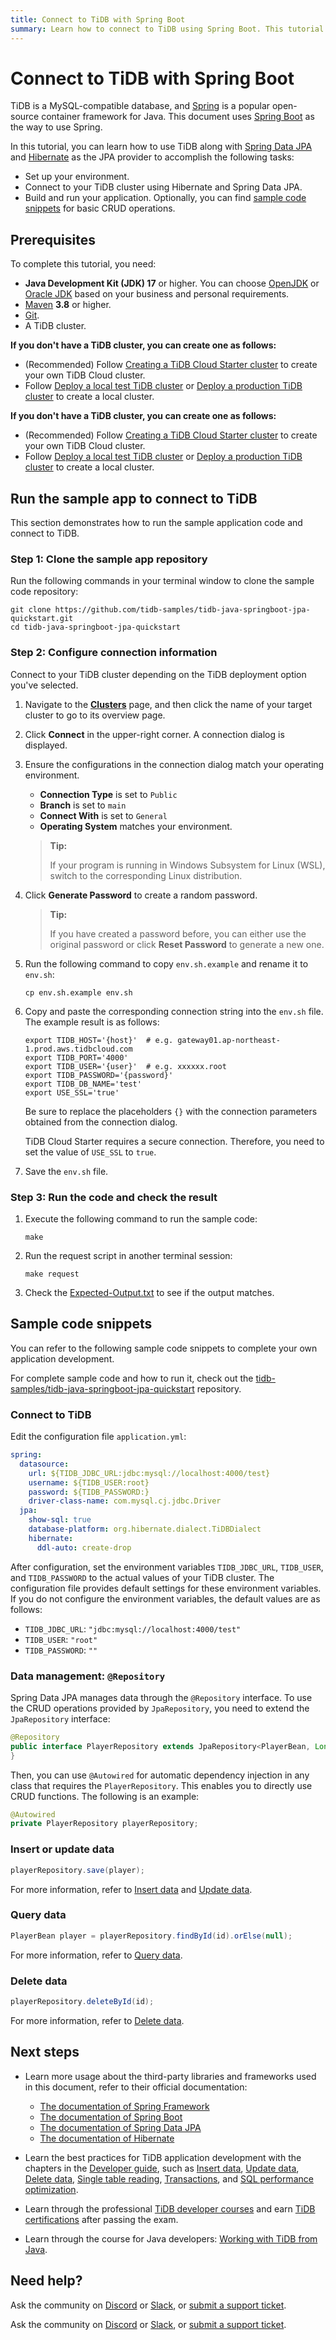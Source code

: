 ```yaml
---
title: Connect to TiDB with Spring Boot
summary: Learn how to connect to TiDB using Spring Boot. This tutorial gives Java sample code snippets that work with TiDB using Spring Boot.
---
```


# Connect to TiDB with Spring Boot

TiDB is a MySQL-compatible database, and [Spring](https://spring.io/) is a popular open-source container framework for Java. This document uses [Spring Boot](https://spring.io/projects/spring-boot) as the way to use Spring.

In this tutorial, you can learn how to use TiDB along with [Spring Data JPA](https://spring.io/projects/spring-data-jpa) and [Hibernate](https://hibernate.org/orm/) as the JPA provider to accomplish the following tasks:

- Set up your environment.
- Connect to your TiDB cluster using Hibernate and Spring Data JPA.
- Build and run your application. Optionally, you can find [sample code snippets](#sample-code-snippets) for basic CRUD operations.

## Prerequisites

To complete this tutorial, you need:

- **Java Development Kit (JDK) 17** or higher. You can choose [OpenJDK](https://openjdk.org/) or [Oracle JDK](https://www.oracle.com/hk/java/technologies/downloads/) based on your business and personal requirements.
- [Maven](https://maven.apache.org/install.html) **3.8** or higher.
- [Git](https://git-scm.com/downloads).
- A TiDB cluster.

<CustomContent platform="tidb">

**If you don't have a TiDB cluster, you can create one as follows:**

- (Recommended) Follow [Creating a TiDB Cloud Starter cluster](/develop/dev-guide-build-cluster-in-cloud.md) to create your own TiDB Cloud cluster.
- Follow [Deploy a local test TiDB cluster](/quick-start-with-tidb.md#deploy-a-local-test-cluster) or [Deploy a production TiDB cluster](/production-deployment-using-tiup.md) to create a local cluster.

</CustomContent>
<CustomContent platform="tidb-cloud">

**If you don't have a TiDB cluster, you can create one as follows:**

- (Recommended) Follow [Creating a TiDB Cloud Starter cluster](/develop/dev-guide-build-cluster-in-cloud.md) to create your own TiDB Cloud cluster.
- Follow [Deploy a local test TiDB cluster](https://docs.pingcap.com/tidb/stable/quick-start-with-tidb#deploy-a-local-test-cluster) or [Deploy a production TiDB cluster](https://docs.pingcap.com/tidb/stable/production-deployment-using-tiup) to create a local cluster.

</CustomContent>

## Run the sample app to connect to TiDB

This section demonstrates how to run the sample application code and connect to TiDB.

### Step 1: Clone the sample app repository

Run the following commands in your terminal window to clone the sample code repository:

```shell
git clone https://github.com/tidb-samples/tidb-java-springboot-jpa-quickstart.git
cd tidb-java-springboot-jpa-quickstart
```

### Step 2: Configure connection information

Connect to your TiDB cluster depending on the TiDB deployment option you've selected.

1. Navigate to the [**Clusters**](https://tidbcloud.com/project/clusters) page, and then click the name of your target cluster to go to its overview page.

2. Click **Connect** in the upper-right corner. A connection dialog is displayed.

3. Ensure the configurations in the connection dialog match your operating environment.

    - **Connection Type** is set to `Public`
    - **Branch** is set to `main`
    - **Connect With** is set to `General`
    - **Operating System** matches your environment.

    > **Tip:**
    >
    > If your program is running in Windows Subsystem for Linux (WSL), switch to the corresponding Linux distribution.

4. Click **Generate Password** to create a random password.

    > **Tip:**
    >
    > If you have created a password before, you can either use the original password or click **Reset Password** to generate a new one.

5. Run the following command to copy `env.sh.example` and rename it to `env.sh`:

    ```shell
    cp env.sh.example env.sh
    ```

6. Copy and paste the corresponding connection string into the `env.sh` file. The example result is as follows:

    ```shell
    export TIDB_HOST='{host}'  # e.g. gateway01.ap-northeast-1.prod.aws.tidbcloud.com
    export TIDB_PORT='4000'
    export TIDB_USER='{user}'  # e.g. xxxxxx.root
    export TIDB_PASSWORD='{password}'
    export TIDB_DB_NAME='test'
    export USE_SSL='true'
    ```

    Be sure to replace the placeholders `{}` with the connection parameters obtained from the connection dialog.

    TiDB Cloud Starter requires a secure connection. Therefore, you need to set the value of `USE_SSL` to `true`.

7. Save the `env.sh` file.

### Step 3: Run the code and check the result

1. Execute the following command to run the sample code:

    ```shell
    make
    ```

2. Run the request script in another terminal session:

    ```shell
    make request
    ```

3. Check the [Expected-Output.txt](https://github.com/tidb-samples/tidb-java-springboot-jpa-quickstart/blob/main/Expected-Output.txt) to see if the output matches.

## Sample code snippets

You can refer to the following sample code snippets to complete your own application development.

For complete sample code and how to run it, check out the [tidb-samples/tidb-java-springboot-jpa-quickstart](https://github.com/tidb-samples/tidb-java-springboot-jpa-quickstart) repository.

### Connect to TiDB

Edit the configuration file `application.yml`:

```yaml
spring:
  datasource:
    url: ${TIDB_JDBC_URL:jdbc:mysql://localhost:4000/test}
    username: ${TIDB_USER:root}
    password: ${TIDB_PASSWORD:}
    driver-class-name: com.mysql.cj.jdbc.Driver
  jpa:
    show-sql: true
    database-platform: org.hibernate.dialect.TiDBDialect
    hibernate:
      ddl-auto: create-drop
```

After configuration, set the environment variables `TIDB_JDBC_URL`, `TIDB_USER`, and `TIDB_PASSWORD` to the actual values of your TiDB cluster. The configuration file provides default settings for these environment variables. If you do not configure the environment variables, the default values are as follows:

- `TIDB_JDBC_URL`: `"jdbc:mysql://localhost:4000/test"`
- `TIDB_USER`: `"root"`
- `TIDB_PASSWORD`: `""`

### Data management: `@Repository`

Spring Data JPA manages data through the `@Repository` interface. To use the CRUD operations provided by `JpaRepository`, you need to extend the `JpaRepository` interface:

```java
@Repository
public interface PlayerRepository extends JpaRepository<PlayerBean, Long> {
}
```

Then, you can use `@Autowired` for automatic dependency injection in any class that requires the `PlayerRepository`. This enables you to directly use CRUD functions. The following is an example:

```java
@Autowired
private PlayerRepository playerRepository;
```

### Insert or update data

```java
playerRepository.save(player);
```

For more information, refer to [Insert data](/develop/dev-guide-insert-data.md) and [Update data](/develop/dev-guide-update-data.md).

### Query data

```java
PlayerBean player = playerRepository.findById(id).orElse(null);
```

For more information, refer to [Query data](/develop/dev-guide-get-data-from-single-table.md).

### Delete data

```java
playerRepository.deleteById(id);
```

For more information, refer to [Delete data](/develop/dev-guide-delete-data.md).

## Next steps

- Learn more usage about the third-party libraries and frameworks used in this document, refer to their official documentation:

    - [The documentation of Spring Framework](https://spring.io/projects/spring-framework)
    - [The documentation of Spring Boot](https://spring.io/projects/spring-boot)
    - [The documentation of Spring Data JPA](https://spring.io/projects/spring-data-jpa)
    - [The documentation of Hibernate](https://hibernate.org/orm/documentation)

- Learn the best practices for TiDB application development with the chapters in the [Developer guide](/develop/dev-guide-overview.md), such as [Insert data](/develop/dev-guide-insert-data.md), [Update data](/develop/dev-guide-update-data.md), [Delete data](/develop/dev-guide-delete-data.md), [Single table reading](/develop/dev-guide-get-data-from-single-table.md), [Transactions](/develop/dev-guide-transaction-overview.md), and [SQL performance optimization](/develop/dev-guide-optimize-sql-overview.md).
- Learn through the professional [TiDB developer courses](https://www.pingcap.com/education/) and earn [TiDB certifications](https://www.pingcap.com/education/certification/) after passing the exam.
- Learn through the course for Java developers: [Working with TiDB from Java](https://eng.edu.pingcap.com/catalog/info/id:212).

## Need help?

<CustomContent platform="tidb">

Ask the community on [Discord](https://discord.gg/DQZ2dy3cuc?utm_source=doc) or [Slack](https://slack.tidb.io/invite?team=tidb-community&channel=everyone&ref=pingcap-docs), or [submit a support ticket](/support.md).

</CustomContent>

<CustomContent platform="tidb-cloud">

Ask the community on [Discord](https://discord.gg/DQZ2dy3cuc?utm_source=doc) or [Slack](https://slack.tidb.io/invite?team=tidb-community&channel=everyone&ref=pingcap-docs), or [submit a support ticket](https://tidb.support.pingcap.com/).

</CustomContent>
